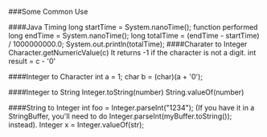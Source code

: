 ###Some Common Use

####Java Timing
long startTime = System.nanoTime();
function performed
long endTime = System.nanoTime();
long totalTime = (endTime - startTime) / 1000000000.0;
System.out.println(totalTime);
####Charater to Integer
Character.getNumericValue(c)
It returns -1 if the character is not a digit.
int result = c - '0'

####Integer to Character
int a = 1;
char b = (char)(a + '0');

####Integer to String
Integer.toString(number)
String.valueOf(number)

####String to Integer
int foo = Integer.parseInt("1234");
(If you have it in a StringBuffer, you'll need to do Integer.parseInt(myBuffer.toString()); instead).
Integer x = Integer.valueOf(str);
